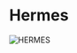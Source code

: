 # Hermes
![HERMES](https://user-images.githubusercontent.com/24995646/190016714-4825920f-caf3-41a8-865b-4a9a09ce3533.png)
